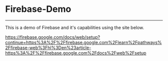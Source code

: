 # Firebase-Demo
---
This is a demo of Firebase and it's capabilities using the site below.

https://firebase.google.com/docs/web/setup?continue=https%3A%2F%2Ffirebase.google.com%2Flearn%2Fpathways%2Ffirebase-web%3Fhl%3Den%23article-https%3A%2F%2Ffirebase.google.com%2Fdocs%2Fweb%2Fsetup
